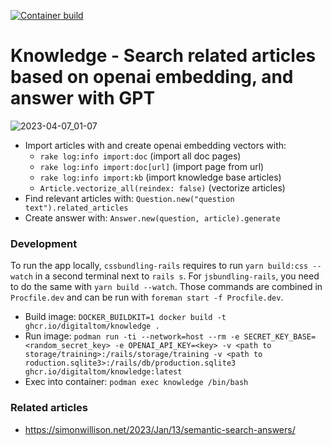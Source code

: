 [![Container build](https://github.com/digitaltom/knowledge/actions/workflows/docker-publish.yml/badge.svg)](https://github.com/digitaltom/knowledge/pkgs/container/knowledge)

# Knowledge - Search related articles based on openai embedding, and answer with GPT

![2023-04-07_01-07](https://user-images.githubusercontent.com/582520/230509975-049c6b73-ae39-4a5d-9d64-aa31de04a0e0.png)

- Import articles with and create openai embedding vectors with:
  - `rake log:info import:doc` (import all doc pages)
  - `rake log:info import:doc[url]` (import page from url)
  - `rake log:info import:kb` (import knowledge base articles)
  - `Article.vectorize_all(reindex: false)` (vectorize articles)
- Find relevant articles with: `Question.new("question text").related_articles`
- Create answer with: `Answer.new(question, article).generate`

### Development

To run the app locally, `cssbundling-rails` requires to run `yarn build:css --watch`
in a second terminal next to `rails s`. For `jsbundling-rails`, you need to do the same with `yarn build --watch`. Those commands are combined in `Procfile.dev` and can be run
with `foreman start -f Procfile.dev`.


* Build image: `DOCKER_BUILDKIT=1 docker build -t ghcr.io/digitaltom/knowledge .`
* Run image: `podman run -ti --network=host --rm -e SECRET_KEY_BASE=<random_secret_key> -e OPENAI_API_KEY=<key> -v <path to storage/training>:/rails/storage/training -v <path to roduction.sqlite3>:/rails/db/production.sqlite3 ghcr.io/digitaltom/knowledge:latest`
* Exec into container: `podman exec knowledge /bin/bash`

### Related articles

* https://simonwillison.net/2023/Jan/13/semantic-search-answers/

